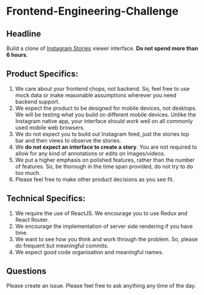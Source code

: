 # Frontend-Engineering-Challenge

## Headline
Build a clone of [Instagram Stories](http://blog.instagram.com/post/148348940287/160802-stories) viewer interface. **Do not spend more than 6 hours**.

## Product Specifics:
1. We care about your frontend chops, not backend. So, feel free to use mock data or make reasonable assumptions wherever you need backend support.
2. We expect the product to be designed for mobile devices, not desktops. We will be testing what you build on different mobile devices. Unlike the Instagram native app, your interface should work well on all commonly used mobile web browsers.
3. We do not expect you to build out Instagram feed, just the stories top bar and then views to observe the stories.
4. We **do not expect an interface to create a story**. You are not required to allow for any kind of annotations or edits on images/videos.
5. We put a higher emphasis on polished features, rather than the number of features. So, be thorough in the time span provided, do not try to do too much.
6. Please feel free to make other product decisions as you see fit.

## Technical Specifics:
1. We require the use of ReactJS. We encourage you to use Redux and React Router.
2. We encourage the implementation of server side rendering if you have time.
3. We want to see how you think and work through the problem. So, please do frequent but meaningful commits.
4. We expect good code organisation and meaningful names.



## Questions
Please create an issue.
Please feel free to ask anything any time of the day.
